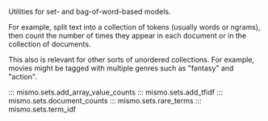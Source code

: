 Utilities for set- and bag-of-word-based models.

For example, split text into a collection of tokens (usually words or ngrams),
then count the number of times they appear in each document or
in the collection of documents.

This also is relevant for other sorts of unordered collections.
For example, movies might be tagged with multiple genres such as "fantasy" and "action".

::: mismo.sets.add_array_value_counts
::: mismo.sets.add_tfidf
::: mismo.sets.document_counts
::: mismo.sets.rare_terms
::: mismo.sets.term_idf